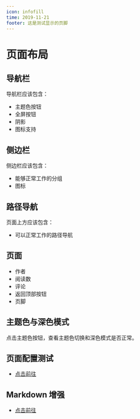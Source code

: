 ```yaml
---
icon: infofill
time: 2019-11-21
footer: 这是测试显示的页脚
---
```


# 页面布局

## 导航栏

导航栏应该包含：

- 主题色按钮
- 全屏按钮
- 阴影
- 图标支持

## 侧边栏

侧边栏应该包含：

- 能够正常工作的分组
- 图标

## 路径导航

页面上方应该包含：

- 可以正常工作的路径导航

## 页面

- 作者
- 阅读数
- 评论
- 返回顶部按钮
- 页脚

## 主题色与深色模式

点击主题色按钮，查看主题色切换和深色模式是否正常。

## 页面配置测试

- [点击前往](detail/page.md)

## Markdown 增强

- [点击前往](detail/markdown.md)

